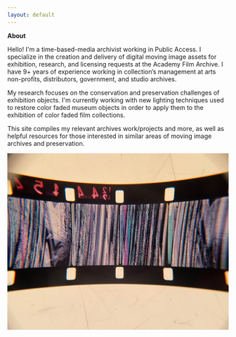 ```yaml
---
layout: default
---
```


**About**

Hello! I'm a time-based-media archivist working in Public Access. I specialize in the creation and delivery of digital moving image assets for exhibition, research, and licensing requests at the Academy Film Archive. I have 9+ years of experience working in collection’s management at arts non-profits, distributors, government, and studio archives.

My research focuses on the conservation and preservation challenges of exhibition objects. I'm currently working with new lighting techniques used to restore color faded museum objects in order to apply them to the exhibition of color faded film collections.

This site compiles my relevant archives work/projects and more, as well as helpful resources for those interested in similar areas of moving image archives and preservation.

![tvstaticfilm](/assets/img/tvstaticfilm.png)
